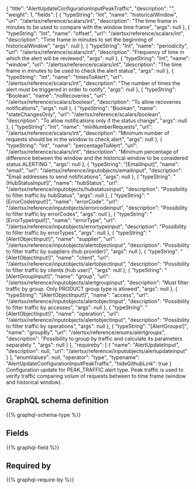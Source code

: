 {
  "title": "AlertUpdateConfigurationInputPeakTraffic",
  "description": "",
  "weight": 1,
  "fields": [
    {
      "typeString": "Int",
      "name": "historicalWindow",
      "url": "/alertsx/reference/scalars/int",
      "description": "The time frame in minutes to be used to compare with the window time frame",
      "args": null
    },
    {
      "typeString": "Int",
      "name": "offset",
      "url": "/alertsx/reference/scalars/int",
      "description": "Time frame in minutes to set the beginning of historicalWindow",
      "args": null
    },
    {
      "typeString": "Int",
      "name": "periodicity",
      "url": "/alertsx/reference/scalars/int",
      "description": "Frequency of time in which the alert will be reviewed",
      "args": null
    },
    {
      "typeString": "Int",
      "name": "window",
      "url": "/alertsx/reference/scalars/int",
      "description": "The time frame in minutes to be used to check the alert status",
      "args": null
    },
    {
      "typeString": "Int",
      "name": "timesToAlert",
      "url": "/alertsx/reference/scalars/int",
      "description": "The number of times the alert must be triggered in order to notify",
      "args": null
    },
    {
      "typeString": "Boolean",
      "name": "noRecoveries",
      "url": "/alertsx/reference/scalars/boolean",
      "description": "To allow recoveries notifications",
      "args": null
    },
    {
      "typeString": "Boolean",
      "name": "stateChangesOnly",
      "url": "/alertsx/reference/scalars/boolean",
      "description": "To allow notifications only if the status change",
      "args": null
    },
    {
      "typeString": "Int",
      "name": "minNumberRequests",
      "url": "/alertsx/reference/scalars/int",
      "description": "Minimum number of requests should be in the window to check alert",
      "args": null
    },
    {
      "typeString": "Int",
      "name": "percentageToAlert",
      "url": "/alertsx/reference/scalars/int",
      "description": "Minimum percentage of difference between the window and the historical window to be considered status ALERTING ",
      "args": null
    },
    {
      "typeString": "[EmailInput]",
      "name": "email",
      "url": "/alertsx/reference/inputobjects/emailinput",
      "description": "Email addresses to send notifications",
      "args": null
    },
    {
      "typeString": "[HubStatusInput!]",
      "name": "hubStatus",
      "url": "/alertsx/reference/inputobjects/hubstatusinput",
      "description": "Possibility to filter traffic by hubStatus",
      "args": null
    },
    {
      "typeString": "[ErrorCodeInput!]",
      "name": "errorCode",
      "url": "/alertsx/reference/inputobjects/errorcodeinput",
      "description": "Possibility to filter traffic by errorCodes",
      "args": null
    },
    {
      "typeString": "[ErrorTypeInput!]",
      "name": "errorType",
      "url": "/alertsx/reference/inputobjects/errortypeinput",
      "description": "Possibility to filter traffic by errorTypes",
      "args": null
    },
    {
      "typeString": "[AlertObjectInput!]",
      "name": "supplier",
      "url": "/alertsx/reference/inputobjects/alertobjectinput",
      "description": "Possibility to filter traffic by suppliers (hub provider)",
      "args": null
    },
    {
      "typeString": "[AlertObjectInput!]",
      "name": "client",
      "url": "/alertsx/reference/inputobjects/alertobjectinput",
      "description": "Possibility to filter traffic by clients (hub user)",
      "args": null
    },
    {
      "typeString": "[AlertGroupInput!]",
      "name": "group",
      "url": "/alertsx/reference/inputobjects/alertgroupinput",
      "description": "Must filter traffic by group. Only PRODUCT group type is allowed",
      "args": null
    },
    {
      "typeString": "[AlertObjectInput!]",
      "name": "access",
      "url": "/alertsx/reference/inputobjects/alertobjectinput",
      "description": "Possibility to filter traffic by accesses",
      "args": null
    },
    {
      "typeString": "[AlertObjectInput!]",
      "name": "operation",
      "url": "/alertsx/reference/inputobjects/alertobjectinput",
      "description": "Possibility to filter traffic by operations",
      "args": null
    },
    {
      "typeString": "[AlertGroups!]",
      "name": "groupBy",
      "url": "/alertsx/reference/enums/alertgroups",
      "description": "Possibility to group by traffic and calculate its parameters separately ",
      "args": null
    }
  ],
  "requireby": [
    {
      "name": "AlertUpdateInput",
      "description": null,
      "url": "/alertsx/reference/inputobjects/alertupdateinput"
    }
  ],
  "enumValues": null,
  "operator": "type",
  "typename": "AlertUpdateConfigurationInputPeakTraffic",
  "hideGithubLink": true
}
Configuration update for PEAK_TRAFFIC alert type. Peak traffic is used to verify traffic comparing volum of requests between to time frame (window and historical window) . 
## GraphQL schema definition

{{% graphql-schema-type %}}

## Fields

{{% graphql-field %}}

## Required by

{{% graphql-require-by %}}
